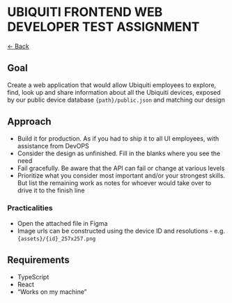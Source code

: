 # UBIQUITI FRONTEND WEB DEVELOPER TEST ASSIGNMENT

[<- Back](../README.md)

## Goal

Create a web application that would allow Ubiquiti employees to explore, find, look up
and share information about all the Ubiquiti devices, exposed by our public device
database `{path}/public.json` and matching our design

## Approach

- Build it for production. As if you had to ship it to all UI employees, with assistance
  from DevOPS
- Consider the design as unfinished. Fill in the blanks where you see the need
- Fail gracefully. Be aware that the API can fail or change at various levels
- Prioritize what you consider most important and/or your strongest skills. But list the
  remaining work as notes for whoever would take over to drive it to the finish line

### Practicalities

- Open the attached file in Figma
- Image urls can be constructed using the device ID and resolutions - e.g.
  `{assets}/{id}_257x257.png`

## Requirements

- TypeScript
- React
- “Works on my machine”
